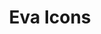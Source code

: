 ---
title: Eva Icons
intro: A pack of more than 480 beautifully crafted Open Source icons for common actions and items.
link: https://akveo.github.io/eva-icons/
tags:
- Open source
preview: eva.png
category: 
- Visual design
type: Resource
site: Eva Icons
---
